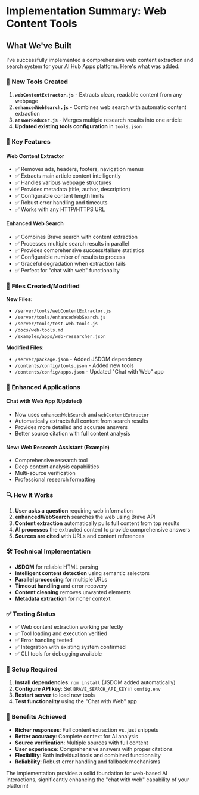# Implementation Summary: Web Content Tools

## What We've Built

I've successfully implemented a comprehensive web content extraction and search system for your AI Hub Apps platform. Here's what was added:

### 🔧 New Tools Created

1. **`webContentExtractor.js`** - Extracts clean, readable content from any webpage
2. **`enhancedWebSearch.js`** - Combines web search with automatic content extraction
3. **`answerReducer.js`** - Merges multiple research results into one article
4. **Updated existing tools configuration** in `tools.json`

### 🚀 Key Features

#### Web Content Extractor
- ✅ Removes ads, headers, footers, navigation menus
- ✅ Extracts main article content intelligently
- ✅ Handles various webpage structures
- ✅ Provides metadata (title, author, description)
- ✅ Configurable content length limits
- ✅ Robust error handling and timeouts
- ✅ Works with any HTTP/HTTPS URL

#### Enhanced Web Search  
- ✅ Combines Brave search with content extraction
- ✅ Processes multiple search results in parallel
- ✅ Provides comprehensive success/failure statistics
- ✅ Configurable number of results to process
- ✅ Graceful degradation when extraction fails
- ✅ Perfect for "chat with web" functionality

### 📁 Files Created/Modified

**New Files:**
- `/server/tools/webContentExtractor.js`
- `/server/tools/enhancedWebSearch.js`
- `/server/tools/test-web-tools.js`
- `/docs/web-tools.md`
- `/examples/apps/web-researcher.json`

**Modified Files:**
- `/server/package.json` - Added JSDOM dependency
- `/contents/config/tools.json` - Added new tools
- `/contents/config/apps.json` - Updated "Chat with Web" app

### 🎯 Enhanced Applications

#### Chat with Web App (Updated)
- Now uses `enhancedWebSearch` and `webContentExtractor`
- Automatically extracts full content from search results
- Provides more detailed and accurate answers
- Better source citation with full content analysis

#### New: Web Research Assistant (Example)
- Comprehensive research tool
- Deep content analysis capabilities
- Multi-source verification
- Professional research formatting

### 🔍 How It Works

1. **User asks a question** requiring web information
2. **enhancedWebSearch** searches the web using Brave API
3. **Content extraction** automatically pulls full content from top results
4. **AI processes** the extracted content to provide comprehensive answers
5. **Sources are cited** with URLs and content references

### 🛠️ Technical Implementation

- **JSDOM** for reliable HTML parsing
- **Intelligent content detection** using semantic selectors
- **Parallel processing** for multiple URLs
- **Timeout handling** and error recovery
- **Content cleaning** removes unwanted elements
- **Metadata extraction** for richer context

### ✅ Testing Status

- ✅ Web content extraction working perfectly
- ✅ Tool loading and execution verified
- ✅ Error handling tested
- ✅ Integration with existing system confirmed
- ✅ CLI tools for debugging available

### 🔧 Setup Required

1. **Install dependencies**: `npm install` (JSDOM added automatically)
2. **Configure API key**: Set `BRAVE_SEARCH_API_KEY` in `config.env`
3. **Restart server** to load new tools
4. **Test functionality** using the "Chat with Web" app

### 🎉 Benefits Achieved

- **Richer responses**: Full content extraction vs. just snippets
- **Better accuracy**: Complete context for AI analysis
- **Source verification**: Multiple sources with full content
- **User experience**: Comprehensive answers with proper citations
- **Flexibility**: Both individual tools and combined functionality
- **Reliability**: Robust error handling and fallback mechanisms

The implementation provides a solid foundation for web-based AI interactions, significantly enhancing the "chat with web" capability of your platform!
